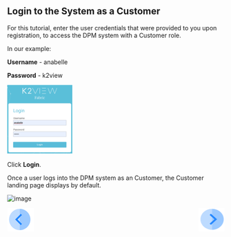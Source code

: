 ## Login to the System as a Customer

For this tutorial, enter the user credentials that were provided to you upon registration, to access the DPM system with a Customer role.

In our example: 

**Username** - anabelle

**Password** - k2view

<img src="../images/anabelle_login.png" width="30%" height="30%">                                  

Click **Login**.

Once a user logs into the DPM system as an Customer, the Customer landing page displays by default.

![image](../images/04_6_Rectify_Dashboard.png)    



[![Previous](../images/Previous.png)]( 03_02_Rectify_Preview_Your_Data.md)[<img align="right" width="60" height="54" src="../images/Next.png">](03_04_Rectify_Submit_a_Request_to_Rectify.md)
